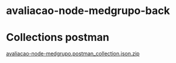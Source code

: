 # avaliacao-node-medgrupo-back

# Collections postman
[avaliacao-node-medgrupo.postman_collection.json.zip](https://github.com/jviitsm/avaliacao-node-medgrupo-back/files/8856446/avaliacao-node-medgrupo.postman_collection.json.zip)
